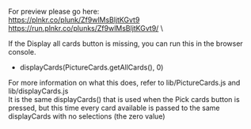 For preview please go here: \
https://plnkr.co/plunk/Zf9wlMsBljtKGvt9 \
https://run.plnkr.co/plunks/Zf9wlMsBljtKGvt9/ \

If the Display all cards button is missing, you can run this in the browser console.
- displayCards(PictureCards.getAllCards(), 0)

For more information on what this does, refer to lib/PictureCards.js and lib/displayCards.js \
It is the same displayCards() that is used when the Pick cards button is pressed, but this time every card available is passed to the same displayCards with no selections (the zero value)



